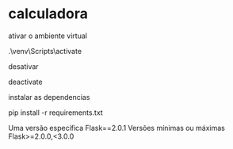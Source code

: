 # calculadora

ativar o ambiente virtual 

.\venv\Scripts\activate


desativar 

deactivate


instalar as dependencias 

pip install -r requirements.txt

Uma versão específica
Flask==2.0.1
Versões mínimas ou máximas
Flask>=2.0.0,<3.0.0
